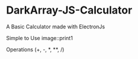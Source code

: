 # DarkArray-JS-Calculator
A Basic Calculator made with ElectronJs 

Simple to Use
image::print1

Operations (+, -, *, **, /)
